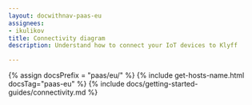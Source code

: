 ```yaml
---
layout: docwithnav-paas-eu
assignees:
- ikulikov
title: Connectivity diagram
description: Understand how to connect your IoT devices to Klyff

---
```


{% assign docsPrefix = "paas/eu/" %}
{% include get-hosts-name.html docsTag="paas-eu" %}
{% include docs/getting-started-guides/connectivity.md %}
